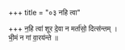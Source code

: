 +++
title = "०३ नहि त्वा"

+++
न॒हि त्वा॑ शूर दे॒वा न मर्ता॑सो॒ दित्स॑न्तम् ।  
भी॒मं न गां वा॒रय॑न्ते ॥
